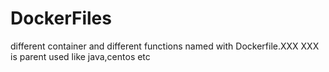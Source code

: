 # DockerFiles
different container and different functions
named with Dockerfile.XXX XXX is parent used like java,centos etc
